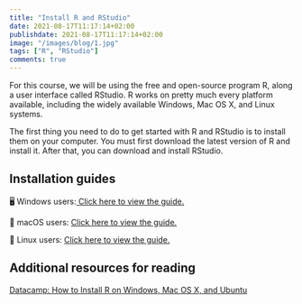 ```yaml
---
title: "Install R and RStudio"
date: 2021-08-17T11:17:14+02:00
publishdate: 2021-08-17T11:17:14+02:00
image: "/images/blog/1.jpg"
tags: ["R", "RStudio"]
comments: true
---
```


For this course, we will be using the free and open-source program R, along a user interface called RStudio. R works on pretty much every platform available, including the widely available Windows, Mac OS X, and Linux systems. 

The first thing you need to do to get started with R and RStudio is to install them on your computer. You must first download the latest version of R and install it. After that, you can download and install RStudio.

## Installation guides

🖥️  Windows users:[ Click here to view the guide.](/images/mac.html)

🍏 macOS users: [Click here to view the guide.](/images/mac.html)

🐧 Linux users: [Click here to view the guide.](https://www.datacamp.com/community/tutorials/installing-R-windows-mac-ubuntu)

## Additional resources for reading

[Datacamp: How to Install R on Windows, Mac OS X, and Ubuntu](https://www.datacamp.com/community/tutorials/installing-R-windows-mac-ubuntu)
